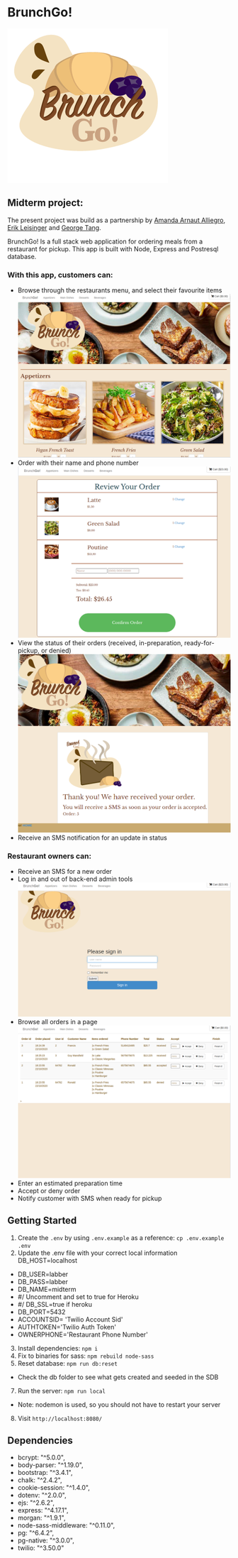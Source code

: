 BrunchGo!
=========
!['logo'](https://github.com/amandaalliegro/BrunchGo-/blob/master/public/styles/brunch.png?raw=true)
## Midterm project:

The present project was build as a partnership by [Amanda Arnaut Alliegro](https://github.com/amandaalliegro), [Erik Leisinger](https://github.com/erikleisinger) and [George Tang](https://github.com/georgecctang/).

BrunchGo! Is a full stack web application for ordering meals from a restaurant for pickup. This app is built with Node, Express and Postresql database. 

### With this app, customers can:
- Browse through the restaurants menu, and select their favourite items
![menu with options](sample/Menu.png)
- Order with their name and phone number
![place an order](sample/ReviewOrder.png)
- View the status of their orders (received, in-preparation, ready-for-pickup, or  denied)
![order status](sample/OrderReceived.png)
- Receive an SMS notification for an update in status

### Restaurant owners can:
- Receive an SMS for a new order
- Log in and out of back-end admin tools
![admin page](sample/Login.png)
- Browse all orders in a page
![admin page](sample/Admin.png)
- Enter an estimated preparation time
- Accept or deny order
- Notify customer with SMS when ready for pickup


## Getting Started

1. Create the `.env` by using `.env.example` as a reference: `cp .env.example .env`
2. Update the .env file with your correct local information 
  DB_HOST=localhost
- DB_USER=labber
- DB_PASS=labber
- DB_NAME=midterm
- #/ Uncomment and set to true for Heroku
- #/ DB_SSL=true if heroku
- DB_PORT=5432
- ACCOUNTSID= 'Twilio Account Sid'
- AUTHTOKEN='Twilio Auth Token'
- OWNERPHONE='Restaurant Phone Number'
3. Install dependencies: `npm i`
4. Fix to binaries for sass: `npm rebuild node-sass`
5. Reset database: `npm run db:reset`
  - Check the db folder to see what gets created and seeded in the SDB
7. Run the server: `npm run local`
  - Note: nodemon is used, so you should not have to restart your server
8. Visit `http://localhost:8080/`


## Dependencies

- bcrypt: "^5.0.0",
- body-parser: "^1.19.0",
- bootstrap: "^3.4.1",
- chalk: "^2.4.2",
- cookie-session: "^1.4.0",
- dotenv: "^2.0.0",
- ejs: "^2.6.2",
- express: "^4.17.1",
- morgan: "^1.9.1",
- node-sass-middleware: "^0.11.0",
- pg: "^6.4.2",
- pg-native: "^3.0.0",
- twilio: "^3.50.0"



